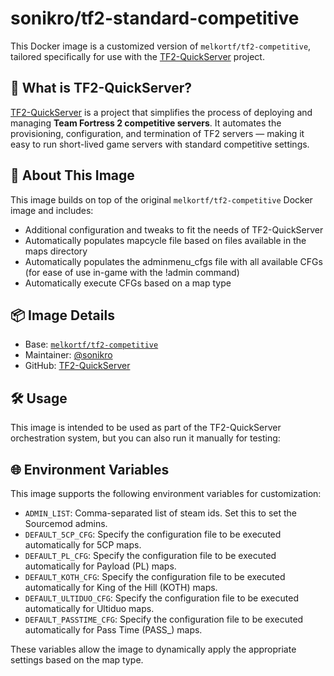 # sonikro/tf2-standard-competitive

This Docker image is a customized version of `melkortf/tf2-competitive`, tailored specifically for use with the [TF2-QuickServer](https://github.com/sonikro/TF2-QuickServer) project.

## 🔧 What is TF2-QuickServer?

[TF2-QuickServer](https://github.com/sonikro/TF2-QuickServer) is a project that simplifies the process of deploying and managing **Team Fortress 2 competitive servers**. It automates the provisioning, configuration, and termination of TF2 servers — making it easy to run short-lived game servers with standard competitive settings.

## 🚀 About This Image

This image builds on top of the original `melkortf/tf2-competitive` Docker image and includes:

- Additional configuration and tweaks to fit the needs of TF2-QuickServer
- Automatically populates mapcycle file based on files available in the maps directory
- Automatically populates the adminmenu_cfgs file with all available CFGs (for ease of use in-game with the !admin command)
- Automatically execute CFGs based on a map type

## 📦 Image Details

- Base: [`melkortf/tf2-competitive`](https://hub.docker.com/r/melkortf/tf2-competitive)
- Maintainer: [@sonikro](https://github.com/sonikro)
- GitHub: [TF2-QuickServer](https://github.com/sonikro/TF2-QuickServer)

## 🛠 Usage

This image is intended to be used as part of the TF2-QuickServer orchestration system, but you can also run it manually for testing:

## 🌐 Environment Variables

This image supports the following environment variables for customization:

- `ADMIN_LIST`: Comma-separated list of steam ids. Set this to set the Sourcemod admins.
- `DEFAULT_5CP_CFG`: Specify the configuration file to be executed automatically for 5CP maps.
- `DEFAULT_PL_CFG`: Specify the configuration file to be executed automatically for Payload (PL) maps.
- `DEFAULT_KOTH_CFG`: Specify the configuration file to be executed automatically for King of the Hill (KOTH) maps.
- `DEFAULT_ULTIDUO_CFG`: Specify the configuration file to be executed automatically for Ultiduo maps.
- `DEFAULT_PASSTIME_CFG`: Specify the configuration file to be executed automatically for Pass Time (PASS_) maps.

These variables allow the image to dynamically apply the appropriate settings based on the map type.

